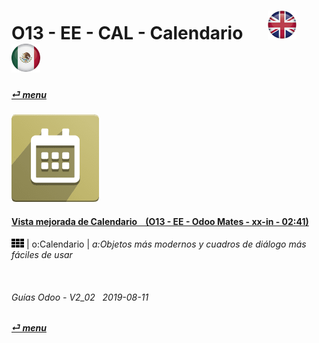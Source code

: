 # O13 - EE - CAL - Calendario &nbsp;&nbsp;&nbsp;&nbsp; [![en-uk](/doc/img/flg/en-uk-flg-btn-sml.png)](/en-uk/o13/ee/cal/en-uk-o13-ee-cal-calendar-guides.md) [ ![es-mx](/doc/img/flg/es-mx-flg-btn-sml.png)](/es-mx/o13/ee/cal/es-mx-o13-ee-cal-calendar-guides.md)
#### [_&#x23CE; menu_](/es-mx/o13/ee/es-mx-o13-ee-guides-menu.md "Regresar al menúu de EE")  
### ![cal](/doc/img/calendar.png)

#### [Vista mejorada de Calendario &nbsp;&nbsp; (O13 - EE - Odoo Mates - xx-in - 02:41)](https://youtube.com/embed/F0sivQZKT54?autoplay=1&start=6&end=83&rel=0)  
![apps](/doc/img/apps.png) | o:Calendario | _a:Objetos más modernos y cuadros de diálogo más fáciles de usar_

<br>
	
###### Guías Odoo - V2_02 &nbsp; 2019-08-11  
**[_&#x23CE; menu_](/es-mx/o13/ee/es-mx-o13-ee-calendar-guides-menu.md)**  
